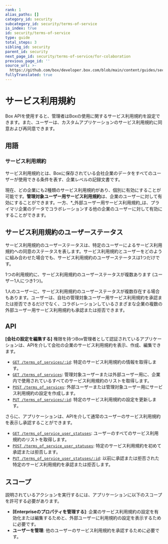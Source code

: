 ```yaml
---
rank: 1
alias_paths: []
category_id: security
subcategory_id: security/terms-of-service
is_index: true
id: security/terms-of-service
type: guide
total_steps: 3
sibling_id: security
parent_id: security
next_page_id: security/terms-of-service/for-colaboration
previous_page_id: ''
source_url: >-
  https://github.com/box/developer.box.com/blob/main/content/guides/security/terms-of-service/index.md
fullyTranslated: true
---
```

# サービス利用規約

Box APIを使用すると、管理者はBoxの使用に関するサービス利用規約を設定できます。また、ユーザーは、カスタムアプリケーションのサービス利用規約に同意および再同意できます。

## 用語

### サービス利用規約

サービス利用規約とは、Boxに保存されている会社企業のデータをすべてのユーザーが使用できる条件を表す、企業レベルの記録文書です。

現在、どの企業にも2種類のサービス利用規約があり、個別に有効にすることが可能です。**管理対象ユーザー用サービス利用規約**は、企業のユーザーに対して有効にすることができます。一方、\*_外部ユーザー用サービス利用規約_は、プライマリ企業のデータでコラボレーションする他の企業のユーザーに対して有効にすることができます。

## サービス利用規約のユーザーステータス

サービス利用規約のユーザーステータスは、特定のユーザーによるサービス利用規約への同意のステータスを表します。サービス利用規約とユーザーをどのように組み合わせた場合でも、サービス利用規約のユーザーステータスは1つだけです。

1つの利用規約に、サービス利用規約のユーザーステータスが複数あります (ユーザー1人につき1つ)。

1人のユーザーに、サービス利用規約のユーザーステータスが複数存在する場合もあります。ユーザーは、自社の管理対象ユーザー用サービス利用規約を承認または拒否できるだけでなく、コラボレーションしているさまざまな企業の複数の外部ユーザー用サービス利用規約も承認または拒否できます。

## API

**\[会社の設定を編集する]** 権限を持つBox管理者として認証されているアプリケーションは、APIを介して会社の企業のサービス利用規約を表示、作成、編集できます。

* [`GET /terms_of_services/:id`](e://get-terms-of-services-id): 特定のサービス利用規約の情報を取得します。
* [`GET /terms_of_services`](e://get-terms-of-services): 管理対象ユーザーまたは外部ユーザー用に、企業内で使用されているすべてのサービス利用規約のリストを取得します。
* [`POST /terms_of_services`](e://post-terms-of-services): 外部ユーザーまたは管理対象ユーザー用にサービス利用規約の設定を作成します。
* [`PUT /terms_of_services/:id`](e://put-terms-of-services-id): 特定のサービス利用規約の設定を更新します。

さらに、アプリケーションは、APIを介して通常のユーザーのサービス利用規約を表示し承認することができます。

* [`GET /terms_of_service_user_statuses`][euserstatuses]: ユーザーのすべてのサービス利用規約のリストを取得します。
* [`POST /terms_of_service_user_statuses`][euserstatuses_post]: 特定のサービス利用規約を初めて承認または拒否します。
* [`PUT /terms_of_service_user_statuses/:id`][euserstatuses_put]: 以前に承認または拒否された特定のサービス利用規約を承認または拒否します。

##  スコープ 

説明されているアクションを実行するには、アプリケーションに以下のスコープを許可する必要があります。

* **\[Enterpriseのプロパティを管理する]**: 企業のサービス利用規約の設定を有効化または編集するためと、外部ユーザーに利用規約の設定を表示するために必要です。
* **ユーザーを管理**: 他のユーザーのサービス利用規約を承認するために必要です。

[euserstatuses]: e://get-terms-of-service-user-statuses

[euserstatuses_put]: e://put-terms-of-service-user-statuses-id

[euserstatuses_post]: e://post-terms-of-service-user-statuses
